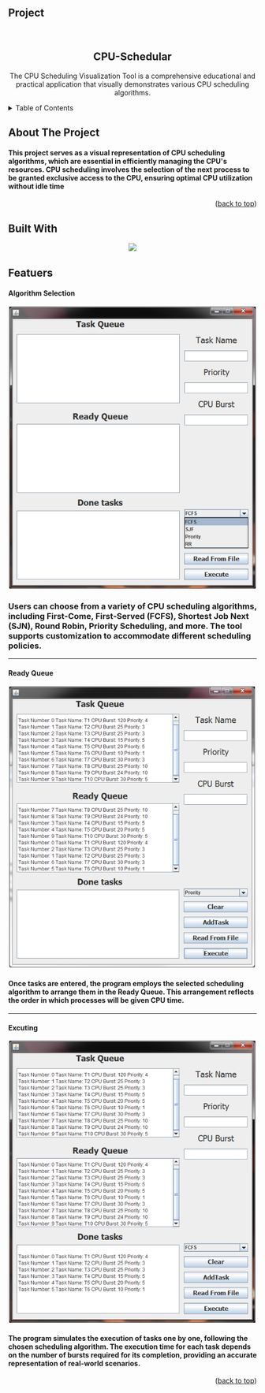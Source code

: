 ## Project

<br />

<div align="center">
  <h2 align="center">CPU-Schedular</h2>

  <p align="center">
    The CPU Scheduling Visualization Tool is a comprehensive educational and practical application that visually demonstrates various CPU scheduling algorithms.
  </p>
</div>

<details>
  <summary>Table of Contents</summary>
  <ol>
    <li>
      <a href="#about-the-project">About The Project</a>
      <ul>
        <li><a href="#built-with">Built With</a></li>
        <li><a href="#built-with">Featuers</a></li>
    </li>
    <li><a href="#license">License</a></li>
  </ol>
</details>
        
## About The Project



<h4>
  <p>
  This project serves as a visual representation of CPU scheduling algorithms, which are essential in efficiently managing the CPU's resources. CPU scheduling involves the selection of the next process to be granted exclusive access to the CPU, ensuring optimal CPU utilization without idle time
</h4>


<p align="right">(<a href="#Project">back to top</a>)</p>


## Built With

<p align="center">
  <a href="https://skillicons.dev">
    <img src="https://skillicons.dev/icons?i=java" />
  </a>
</p>






## Featuers

<h4>Algorithm Selection  </h4>
<p align="center">
<img src="https://github.com/404dn/CPU-Schedular/blob/master/Pictures/selecting%20algorithm.png" alt="drawing" width="500"/>
</p>

<h3>
  <p>
  Users can choose from a variety of CPU scheduling algorithms, including First-Come, First-Served (FCFS), Shortest Job Next (SJN), Round Robin, Priority Scheduling, and more. The tool supports customization to accommodate different scheduling policies.
</h3>

----


<h4>Ready Queue</h4>
<p align="center">
<img src="https://github.com/404dn/CPU-Schedular/blob/master/Pictures/ready%20qeue.png" alt="drawing" width="500"/>
</p>
<h4>
  <p>
  Once tasks are entered, the program employs the selected scheduling algorithm to arrange them in the Ready Queue. This arrangement reflects the order in which processes will be given CPU time.
</h4>

----

<h4>Excuting</h4>
<p align="center">
<img src="https://github.com/404dn/CPU-Schedular/blob/master/Pictures/excuting.png" alt="drawing" width="500"/>
</p>

<h4>
  <p>
  The program simulates the execution of tasks one by one, following the chosen scheduling algorithm. The execution time for each task depends on the number of bursts required for its completion, providing an accurate representation of real-world scenarios.
</h4>


<p align="right">(<a href="#Project">back to top</a>)</p>














